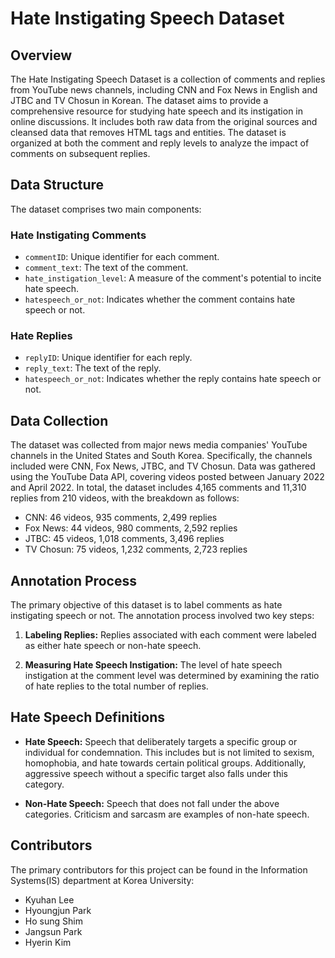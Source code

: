 # Hate Instigating Speech Dataset

## Overview
The Hate Instigating Speech Dataset is a collection of comments and replies from YouTube news channels, including CNN and Fox News in English and JTBC and TV Chosun in Korean. The dataset aims to provide a comprehensive resource for studying hate speech and its instigation in online discussions. It includes both raw data from the original sources and cleansed data that removes HTML tags and entities. The dataset is organized at both the comment and reply levels to analyze the impact of comments on subsequent replies. 

## Data Structure
The dataset comprises two main components:

### Hate Instigating Comments
- `commentID`: Unique identifier for each comment.
- `comment_text`: The text of the comment.
- `hate_instigation_level`: A measure of the comment's potential to incite hate speech.
- `hatespeech_or_not`: Indicates whether the comment contains hate speech or not.

### Hate Replies
- `replyID`: Unique identifier for each reply.
- `reply_text`: The text of the reply.
- `hatespeech_or_not`: Indicates whether the reply contains hate speech or not.

## Data Collection
The dataset was collected from major news media companies' YouTube channels in the United States and South Korea. Specifically, the channels included were CNN, Fox News, JTBC, and TV Chosun. Data was gathered using the YouTube Data API, covering videos posted between January 2022 and April 2022. In total, the dataset includes 4,165 comments and 11,310 replies from 210 videos, with the breakdown as follows:
- CNN: 46 videos, 935 comments, 2,499 replies
- Fox News: 44 videos, 980 comments, 2,592 replies
- JTBC: 45 videos, 1,018 comments, 3,496 replies
- TV Chosun: 75 videos, 1,232 comments, 2,723 replies

## Annotation Process
The primary objective of this dataset is to label comments as hate instigating speech or not. The annotation process involved two key steps:

1. **Labeling Replies:** Replies associated with each comment were labeled as either hate speech or non-hate speech. 

2. **Measuring Hate Speech Instigation:** The level of hate speech instigation at the comment level was determined by examining the ratio of hate replies to the total number of replies.

## Hate Speech Definitions

- **Hate Speech:** Speech that deliberately targets a specific group or individual for condemnation. This includes but is not limited to sexism, homophobia, and hate towards certain political groups. Additionally, aggressive speech without a specific target also falls under this category.

- **Non-Hate Speech:** Speech that does not fall under the above categories. Criticism and sarcasm are examples of non-hate speech.

## Contributors
The primary contributors for this project can be found in the Information Systems(IS) department at Korea University:

- Kyuhan Lee
- Hyoungjun Park
- Ho sung Shim
- Jangsun Park
- Hyerin Kim

